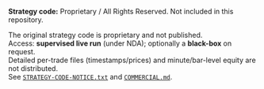 **Strategy code:** Proprietary / All Rights Reserved. Not included in this repository.

The original strategy code is proprietary and not published.  
Access: **supervised live run** (under NDA); optionally a **black-box** on request.  
Detailed per-trade files (timestamps/prices) and minute/bar-level equity are not distributed.  
See [`STRATEGY-CODE-NOTICE.txt`](https://github.com/rleydev/euro-macromechanica-results/tree/main/STRATEGY-CODE-NOTICE.txt) and [`COMMERCIAL.md`](https://github.com/rleydev/euro-macromechanica-results/tree/main/COMMERCIAL.md).